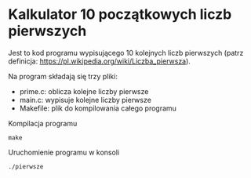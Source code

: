# Kalkulator 10 początkowych liczb pierwszych 

Jest to kod programu wypisującego 10 kolejnych liczb pierwszych
(patrz definicja: https://pl.wikipedia.org/wiki/Liczba_pierwsza).

Na program składają się trzy pliki:
- prime.c: oblicza kolejne liczby pierwsze
- main.c: wypisuje kolejne liczby pierwsze
- Makefile: plik do kompilowania całego programu

Kompilacja programu

```make```

Uruchomienie programu w konsoli

```./pierwsze```


